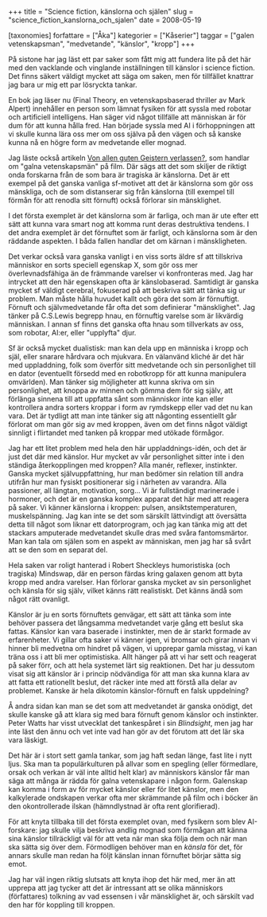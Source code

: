 +++
title = "Science fiction, känslorna och själen"
slug = "science_fiction_kanslorna_och_sjalen"
date = 2008-05-19

[taxonomies]
forfattare = ["Åka"]
kategorier = ["Kåserier"]
taggar = ["galen vetenskapsman", "medvetande", "känslor", "kropp"]
+++

På sistone har jag läst ett par saker som fått mig att fundera lite på det här med den vacklande och vinglande inställningen till känslor i science fiction. Det finns säkert väldigt mycket att säga om saken, men för tillfället knattrar jag bara ur mig ett par lösryckta tankar.

En bok jag läser nu (Final Theory, en vetenskapsbaserad thriller av Mark Alpert) innehåller en person som lämnat fysiken för att syssla med robotar och artificiell intelligens. Han säger vid något tillfälle att människan är för dum för att kunna hålla fred. Han började syssla med AI i förhoppningen att vi skulle kunna lära oss mer om oss själva på den vägen och så kanske kunna nå en högre form av medvetande eller mognad.

Jag läste också artikeln <a href="http://www.gwup.org/skeptiker/archiv/2004/4/mad_scientist.html">Von allen guten Geistern verlassen?</a>, som handlar om "galna vetenskapsmän" på film. Där sägs att det som skiljer de riktigt onda forskarna från de som bara är tragiska är känslorna. Det är ett exempel på det ganska vanliga sf-motivet att det är känslorna som gör oss mänskliga, och de som distanserar sig från känslorna (till exempel till förmån för att renodla sitt förnuft) också förlorar sin mänsklighet.

I det första exemplet är det känslorna som är farliga, och man är ute efter ett sätt att kunna vara smart nog att komma runt deras destruktiva tendens. I det andra exemplet är det förnuftet som är farligt, och känslorna som är den räddande aspekten. I båda fallen handlar det om kärnan i mänskligheten.

Det verkar också vara ganska vanligt i en viss sorts äldre sf att tillskriva människor en sorts speciell egenskap X, som gör oss mer överlevnadsfähiga än de främmande varelser vi konfronteras med. Jag har intrycket att den här egenskapen ofta är känslobaserad. Samtidigt är ganska mycket sf väldigt cerebral, fokuserad på att beskriva sätt att tänka sig ur problem. Man måste hålla huvudet kallt och göra det som är förnuftigt. Förnuft och självmedvetande får ofta det som definierar "mänsklighet". Jag tänker på C.S.Lewis begrepp hnau, en förnuftig varelse som är likvärdig människan. I annan sf finns det ganska ofta hnau som tillverkats av oss, som robotar, AI:er, eller "upplyfta" djur.

Sf är också mycket dualistisk: man kan dela upp en människa i kropp och själ, eller snarare hårdvara och mjukvara. En välanvänd kliché är det här med uppladdning, folk som överför sitt medvetande och sin personlighet till en dator (eventuellt försedd med en robotkropp för att kunna manipulera omvärlden). Man tänker sig möjligheter att kunna skriva om sin personlighet, att knoppa av minnen och gömma dem för sig själv, att förlänga sinnena till att uppfatta sånt som människor inte kan eller kontrollera andra sorters kroppar i form av rymdskepp eller vad det nu kan vara. Det är tydligt att man inte tänker sig att någonting essentiellt går förlorat om man gör sig av med kroppen, även om det finns något väldigt sinnligt i flirtandet med tanken på kroppar med utökade förmågor.

Jag har ett litet problem med hela den här uppladdnings-idén, och det är just det där med känslor. Hur mycket av vår personlighet sitter inte i den ständiga återkopplingen med kroppen? Alla manér, reflexer, instinkter. Ganska mycket självuppfattning, hur man bedömer sin relation till andra utifrån hur man fysiskt positionerar sig i närheten av varandra. Alla passioner, all längtan, motivation, sorg... Vi är fullständigt marinerade i hormoner, och det är en ganska komplex apparat det här med att reagera på saker. Vi känner känslorna i kroppen: pulsen, ansiktstemperaturen, muskelspänning. Jag kan inte se det som särskilt lättvindigt att översätta detta till något som liknar ett datorprogram, och jag kan tänka mig att det stackars amputerade medvetandet skulle dras med svåra fantomsmärtor. Man kan tala om själen som en aspekt av människan, men jag har så svårt att se den som en separat del.

Hela saken var roligt hanterad i Robert Sheckleys humoristiska (och tragiska) Mindswap, där en person färdas kring galaxen genom att byta kropp med andra varelser. Han förlorar ganska mycket av sin personlighet och känsla för sig själv, vilket känns rätt realistiskt. Det känns ändå som något rätt ovanligt.

Känslor är ju en sorts förnuftets genvägar, ett sätt att tänka som inte behöver passera det långsamma medvetandet varje gång ett beslut ska fattas. Känslor kan vara baserade i instinkter, men de är starkt formade av erfarenheter. Vi gillar ofta saker vi känner igen, vi bromsar och girar innan vi hinner bli medvetna om hindret på vägen, vi upprepar gamla misstag, vi kan träna oss i att bli mer optimistiska. Allt hänger på att vi har sett och reagerat på saker förr, och att hela systemet lärt sig reaktionen. Det har ju dessutom visat sig att känslor är i princip nödvändiga för att man ska kunna klara av att fatta ett rationellt beslut, det räcker inte med att förstå alla delar av problemet. Kanske är hela dikotomin känslor-förnuft en falsk uppdelning?

Å andra sidan kan man se det som att medvetandet är ganska onödigt, det skulle kanske gå att klara sig med bara förnuft genom känslor och instinkter. Peter Watts har visst utvecklat det tankespåret i sin <em>Blindsight</em>, men jag har inte läst den ännu och vet inte vad han gör av det förutom att det lär ska vara läskigt.

Det här är i stort sett gamla tankar, som jag haft sedan länge, fast lite i nytt ljus. Ska man ta populärkulturen på allvar som en spegling (eller förmedlare, orsak och verkan är väl inte alltid helt klar) av människors känslor får man säga att många är rädda för galna vetenskapare i någon form. Galenskap kan komma i form av för mycket känslor eller för litet känslor, men den kalkylerade ondskapen verkar ofta mer skrämmande på film och i böcker än den okontrollerade ilskan (hämndlystnad är ofta rent glorifierad).

För att knyta tillbaka till det första exemplet ovan, med fysikern som blev AI-forskare: jag skulle vilja beskriva andlig mognad som förmågan att känna sina känslor tillräckligt väl för att veta när man ska följa dem och när man ska sätta sig över dem. Förmodligen behöver man en <em>känsla</em> för det, för annars skulle man redan ha följt känslan innan förnuftet börjar sätta sig emot.

Jag har väl ingen riktig slutsats att knyta ihop det här med, mer än att upprepa att jag tycker att det är intressant att se olika människors (författares) tolkning av vad essensen i vår mänsklighet är, och särskilt vad den har för koppling till kroppen.
